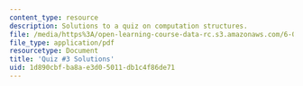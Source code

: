 ```yaml
---
content_type: resource
description: Solutions to a quiz on computation structures.
file: /media/https%3A/open-learning-course-data-rc.s3.amazonaws.com/6-004-computation-structures-spring-2009/1d890cbfba8ae3d05011db1c4f86de71_MIT6_004s09_quiz03_sol.pdf
file_type: application/pdf
resourcetype: Document
title: 'Quiz #3 Solutions'
uid: 1d890cbf-ba8a-e3d0-5011-db1c4f86de71
---
```

